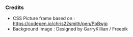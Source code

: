 ### Credits

- CSS Picture frame based on : https://codepen.io/chris22smith/pen/PbBwjp
- Background image : Designed by GarryKillian / Freepik